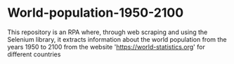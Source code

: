 # World-population-1950-2100
This repository is an RPA where, through web scraping and using the Selenium library, it extracts information about the world population from the years 1950 to 2100 from the website 'https://world-statistics.org' for different countries
